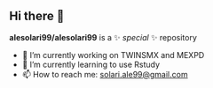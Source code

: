 ## Hi there 👋


**alesolari99/alesolari99** is a ✨ _special_ ✨ repository 

- 🔭 I’m currently working on TWINSMX and MEXPD
- 🌱 I’m currently learning to use Rstudy
- 📫 How to reach me: solari.ale99@gmail.com

